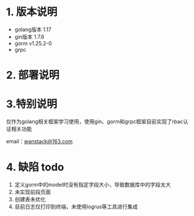 # 1. 版本说明
- golang版本 1.17
- gin版本 1.7.6
- gorm v1.25.2-0
- grpc 


# 2. 部署说明


# 3.特别说明
仅作为golang相关框架学习使用，使用gin、gorm和grpc框架目前实现了rbac认证相关功能

email：wanstack@163.com

# 4. 缺陷 todo
1. 定义gorm中的model时没有指定字段大小，导致数据库中的字段太大
2. 未实现前段页面
3. 创建表未优化
4. 目前日志仅打印到终端，未使用logrus等工具进行集成